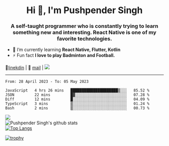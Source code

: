 <h1 align="center">Hi 👋, I'm Pushpender Singh</h1>
<h3 align="center">A self-taught programmer who is constantly trying to learn something new and interesting. React Native is one of my favorite technologies.</h3>

- 🌱 I’m currently learning **React Native, Flutter, Kotlin**
- ⚡ Fun fact **I love to play Badminton and Football.**

👔[linekdin](https://www.linkedin.com/in/pushpender-singh-240061202/) | 📧 [mail](mailto:pushpendersingh694@gmail.com) | ![](https://komarev.com/ghpvc/?username=pushpender-singh-ap&color=blue)


---

<!--START_SECTION:waka-->

```text
From: 28 April 2023 - To: 05 May 2023

JavaScript   4 hrs 26 mins   █████████████████████▒░░░   85.52 %
JSON         22 mins         █▓░░░░░░░░░░░░░░░░░░░░░░░   07.28 %
Diff         12 mins         █░░░░░░░░░░░░░░░░░░░░░░░░   04.09 %
TypeScript   3 mins          ▒░░░░░░░░░░░░░░░░░░░░░░░░   01.24 %
Bash         2 mins          ▒░░░░░░░░░░░░░░░░░░░░░░░░   00.73 %
```

<!--END_SECTION:waka-->

<img align="left" src="https://github-readme-streak-stats.herokuapp.com/?user=pushpender-singh-ap&theme=dark" /></br>
![Pushpender Singh's github stats](https://github-readme-stats.vercel.app/api?username=pushpender-singh-ap&show_icons=true&theme=radical&count_private=true)</br>
[![Top Langs](https://github-readme-stats.vercel.app/api/top-langs/?username=pushpender-singh-ap&theme=radical)](https://github.com/pushpender-singh-ap/github-readme-stats)

[![trophy](https://github-profile-trophy.vercel.app/?username=pushpender-singh-ap&theme=radical)](https://github.com/pushpender-singh-ap/pushpender-singh-ap)
